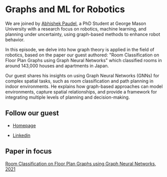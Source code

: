 # Graphs and ML for Robotics

We are joined by [Abhishek Paudel](https://abpaudel.com/), a PhD Student at George Mason University with a research focus on robotics, machine learning, and planning under uncertainty, using graph-based methods to enhance robot behavior.

In this episode, we delve into how graph theory is applied in the field of robotics, based on the paper our guest authored: "Room Classification on Floor Plan Graphs using Graph Neural Networks" which classified rooms in around 143,000 houses and apartments in Japan.

Our guest shares his insights on using Graph Neural Networks (GNNs) for complex spatial tasks, such as room classification and path planning in indoor environments. He explains how graph-based approaches can model environments, capture spatial relationships, and provide a framework for integrating multiple levels of planning and decision-making. 

## Follow our guest

* [Homepage](https://abpaudel.com/)

* [Linkedin](https://www.linkedin.com/in/abpaudel/)

## Paper in focus
[Room Classification on Floor Plan Graphs using Graph Neural Networks, 2021](https://arxiv.org/pdf/2108.05947)
